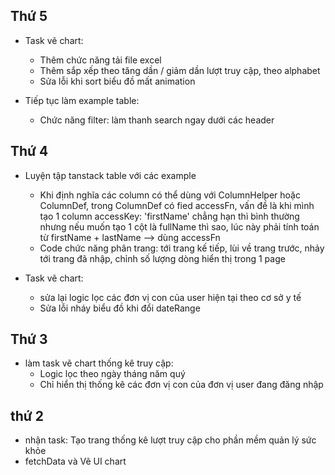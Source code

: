 ## Thứ 5

- Task vẽ chart:

  - Thêm chức năng tải file excel
  - Thêm sắp xếp theo tăng dần / giảm dần lượt truy cập, theo alphabet
  - Sửa lỗi khi sort biểu đồ mất animation

- Tiếp tục làm example table:
  - Chức năng filter: làm thanh search ngay dưới các header

## Thứ 4

- Luyện tập tanstack table với các example

  - Khi định nghĩa các column có thể dùng với ColumnHelper hoặc ColumnDef, trong ColumnDef có fied accessFn, vấn đề là khi mình tạo 1 column accessKey: 'firstName' chẳng hạn thì bình thường nhưng nếu muốn tạo 1 cột là fullName thì sao, lúc này phải tính toán từ firstName + lastName --> dùng accessFn
  - Code chức năng phân trang: tới trang kế tiếp, lùi về trang trước, nhảy tới trang đã nhập, chỉnh số lượng dòng hiển thị trong 1 page

- Task vẽ chart:
  - sửa lại logic lọc các đơn vị con của user hiện tại theo cơ sở y tế
  - Sửa lỗi nháy biểu đồ khi đổi dateRange

## Thứ 3

- làm task vẽ chart thống kê truy cập:
  - Logic lọc theo ngày tháng năm quý
  - Chỉ hiển thị thống kê các đơn vị con của đơn vị user đang đăng nhập

## thứ 2

- nhận task: Tạo trang thống kê lượt truy cập cho phần mềm quản lý sức khỏe
- fetchData và Vẽ UI chart
